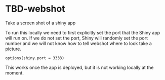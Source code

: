 # TBD-webshot

Take a screen shot of a shiny app

To run this locally we need to first explicitly set the port that the Shiny app will run on.  If we do not set the port, Shiny will randomly set the port number and we will not know how to tell webshot where to look take a picture.

```
options(shiny.port = 3333)
```

This works once the app is deployed, but it is not working locally at the moment.
